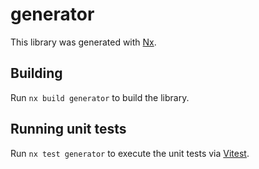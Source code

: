 # generator

This library was generated with [Nx](https://nx.dev).

## Building

Run `nx build generator` to build the library.

## Running unit tests

Run `nx test generator` to execute the unit tests via [Vitest](https://vitest.dev/).
